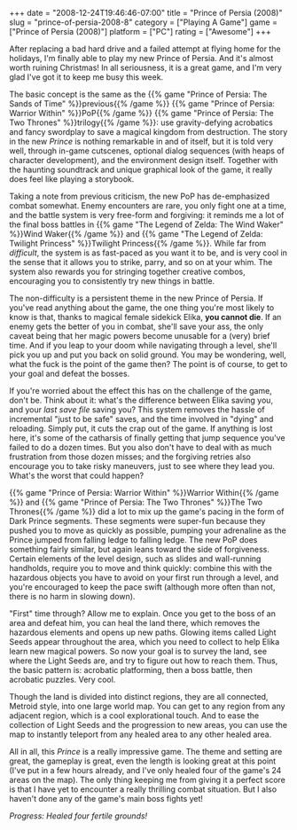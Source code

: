 +++
date = "2008-12-24T19:46:46-07:00"
title = "Prince of Persia (2008)"
slug = "prince-of-persia-2008-8"
category = ["Playing A Game"]
game = ["Prince of Persia (2008)"]
platform = ["PC"]
rating = ["Awesome"]
+++

After replacing a bad hard drive and a failed attempt at flying home for the holidays, I'm finally able to play my new Prince of Persia.  And it's almost worth ruining Christmas!  In all seriousness, it is a great game, and I'm very glad I've got it to keep me busy this week.

The basic concept is the same as the {{% game "Prince of Persia: The Sands of Time" %}}previous{{% /game %}} {{% game "Prince of Persia: Warrior Within" %}}PoP{{% /game %}} {{% game "Prince of Persia: The Two Thrones" %}}trilogy{{% /game %}}: use gravity-defying acrobatics and fancy swordplay to save a magical kingdom from destruction.  The story in the new <i>Prince</i> is nothing remarkable in and of itself, but it is told very well, through in-game cutscenes, optional dialog sequences (with heaps of character development), and the environment design itself.  Together with the haunting soundtrack and unique graphical look of the game, it really does feel like playing a storybook.

Taking a note from previous criticism, the new PoP has de-emphasized combat somewhat.  Enemy encounters are rare, you only fight one at a time, and the battle system is very free-form and forgiving: it reminds me a lot of the final boss battles in {{% game "The Legend of Zelda: The Wind Waker" %}}Wind Waker{{% /game %}} and {{% game "The Legend of Zelda: Twilight Princess" %}}Twilight Princess{{% /game %}}.  While far from <i>difficult</i>, the system is as fast-paced as you want it to be, and is very cool in the sense that it allows you to strike, parry, and so on at your whim.  The system also rewards you for stringing together creative combos, encouraging you to consistently try new things in battle.

The non-difficulty is a persistent theme in the new Prince of Persia.  If you've read anything about the game, the one thing you're most likely to know is that, thanks to magical female sidekick Elika, <b>you cannot die</b>.  If an enemy gets the better of you in combat, she'll save your ass, the only caveat being that her magic powers become unusable for a (very) brief time.  And if you leap to your doom while navigating through a level, she'll pick you up and put you back on solid ground.  You may be wondering, well, what the fuck is the point of the game then?  The point is of course, to get to your goal and defeat the bosses.

If you're worried about the effect this has on the challenge of the game, don't be.  Think about it: what's the difference between Elika saving you, and your <i>last save file</i> saving you?  This system removes the hassle of incremental "just to be safe" saves, and the time involved in "dying" and reloading.  Simply put, it cuts the crap out of the game.  If anything is lost here, it's some of the catharsis of finally getting that jump sequence you've failed to do a dozen times.  But you also don't have to deal with as much frustration from those dozen misses; and the forgiving retries also encourage you to take risky maneuvers, just to see where they lead you.  What's the worst that could happen?

{{% game "Prince of Persia: Warrior Within" %}}Warrior Within{{% /game %}} and {{% game "Prince of Persia: The Two Thrones" %}}The Two Thrones{{% /game %}} did a lot to mix up the game's pacing in the form of Dark Prince segments.  These segments were super-fun because they pushed you to move as quickly as possible, pumping your adrenaline as the Prince jumped from falling ledge to falling ledge.  The new PoP does something fairly similar, but again leans toward the side of forgiveness.  Certain elements of the level design, such as slides and wall-running handholds, require you to move and think quickly: combine this with the hazardous objects you have to avoid on your first run through a level, and you're encouraged to keep the pace swift (although more often than not, there is no harm in slowing down).

"First" time through?  Allow me to explain.  Once you get to the boss of an area and defeat him, you can heal the land there, which removes the hazardous elements and opens up new paths.  Glowing items called Light Seeds appear throughout the area, which you need to collect to help Elika learn new magical powers.  So now your goal is to survey the land, see where the Light Seeds are, and try to figure out how to reach them.  Thus, the basic pattern is: acrobatic platforming, then a boss battle, then acrobatic puzzles.  Very cool.

Though the land is divided into distinct regions, they are all connected, Metroid style, into one large world map.  You can get to any region from any adjacent region, which is a cool explorational touch.  And to ease the collection of Light Seeds and the progression to new areas, you can use the map to instantly teleport from any healed area to any other healed area.

All in all, this <i>Prince</i> is a really impressive game.  The theme and setting are great, the gameplay is great, even the length is looking great at this point (I've put in a few hours already, and I've only healed four of the game's 24 areas on the map).  The only thing keeping me from giving it a perfect score is that I have yet to encounter a really thrilling combat situation.  But I also haven't done any of the game's main boss fights yet!

<i>Progress: Healed four fertile grounds!</i>